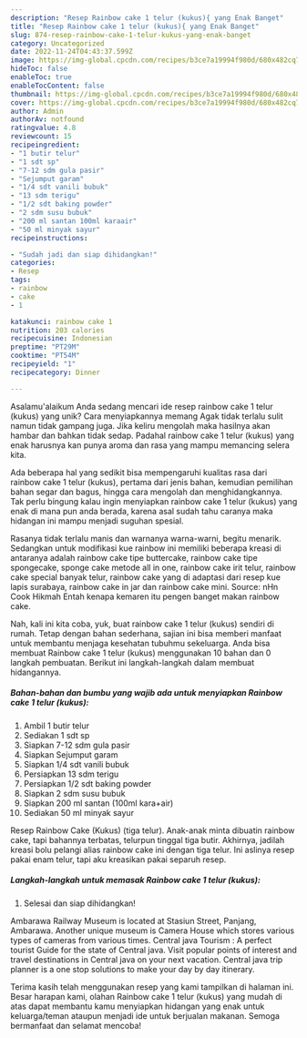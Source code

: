 ```yaml
---
description: "Resep Rainbow cake 1 telur (kukus){ yang Enak Banget"
title: "Resep Rainbow cake 1 telur (kukus){ yang Enak Banget"
slug: 874-resep-rainbow-cake-1-telur-kukus-yang-enak-banget
category: Uncategorized
date: 2022-11-24T04:43:37.599Z
image: https://img-global.cpcdn.com/recipes/b3ce7a19994f980d/680x482cq70/rainbow-cake-1-telur-kukus-foto-resep-utama.jpg
hideToc: false
enableToc: true
enableTocContent: false
thumbnail: https://img-global.cpcdn.com/recipes/b3ce7a19994f980d/680x482cq70/rainbow-cake-1-telur-kukus-foto-resep-utama.jpg
cover: https://img-global.cpcdn.com/recipes/b3ce7a19994f980d/680x482cq70/rainbow-cake-1-telur-kukus-foto-resep-utama.jpg
author: Admin
authorAv: notfound
ratingvalue: 4.8
reviewcount: 15
recipeingredient:
- "1 butir telur"
- "1 sdt sp"
- "7-12 sdm gula pasir"
- "Sejumput garam"
- "1/4 sdt vanili bubuk"
- "13 sdm terigu"
- "1/2 sdt baking powder"
- "2 sdm susu bubuk"
- "200 ml santan 100ml karaair"
- "50 ml minyak sayur"
recipeinstructions:

- "Sudah jadi dan siap dihidangkan!"
categories:
- Resep
tags:
- rainbow
- cake
- 1

katakunci: rainbow cake 1 
nutrition: 203 calories
recipecuisine: Indonesian
preptime: "PT29M"
cooktime: "PT54M"
recipeyield: "1"
recipecategory: Dinner

---
```



Asalamu'alaikum Anda sedang mencari ide resep rainbow cake 1 telur (kukus) yang unik? Cara menyiapkannya memang Agak tidak terlalu sulit namun tidak gampang juga. Jika keliru mengolah maka hasilnya akan hambar dan bahkan tidak sedap. Padahal rainbow cake 1 telur (kukus) yang enak harusnya kan punya aroma dan rasa yang mampu memancing selera kita.


Ada beberapa hal yang sedikit bisa mempengaruhi kualitas rasa dari rainbow cake 1 telur (kukus), pertama dari jenis bahan, kemudian pemilihan bahan segar dan bagus, hingga cara mengolah dan menghidangkannya. Tak perlu bingung kalau ingin menyiapkan rainbow cake 1 telur (kukus) yang enak di mana pun anda berada, karena asal sudah tahu caranya maka hidangan ini mampu menjadi suguhan spesial.

Rasanya tidak terlalu manis dan warnanya warna-warni, begitu menarik. Sedangkan untuk modifikasi kue rainbow ini memiliki beberapa kreasi di antaranya adalah rainbow cake tipe buttercake, rainbow cake tipe spongecake, sponge cake metode all in one, rainbow cake irit telur, rainbow cake special banyak telur, rainbow cake yang di adaptasi dari resep kue lapis surabaya, rainbow cake in jar dan rainbow cake mini. Source: nHn Cook Hikmah Entah kenapa kemaren itu pengen banget makan rainbow cake.


Nah, kali ini kita coba, yuk, buat rainbow cake 1 telur (kukus) sendiri di rumah. Tetap dengan bahan sederhana, sajian ini bisa memberi manfaat untuk membantu menjaga kesehatan tubuhmu sekeluarga. Anda bisa membuat Rainbow cake 1 telur (kukus) menggunakan 10 bahan dan 0 langkah pembuatan. Berikut ini langkah-langkah dalam membuat hidangannya.

<!--inarticleads1-->

##### Bahan-bahan dan bumbu yang wajib ada untuk menyiapkan Rainbow cake 1 telur (kukus):

1. Ambil 1 butir telur
1. Sediakan 1 sdt sp
1. Siapkan 7-12 sdm gula pasir
1. Siapkan Sejumput garam
1. Siapkan 1/4 sdt vanili bubuk
1. Persiapkan 13 sdm terigu
1. Persiapkan 1/2 sdt baking powder
1. Siapkan 2 sdm susu bubuk
1. Siapkan 200 ml santan (100ml kara+air)
1. Sediakan 50 ml minyak sayur


Resep Rainbow Cake (Kukus) (tiga telur). Anak-anak minta dibuatin rainbow cake, tapi bahannya terbatas, telurpun tinggal tiga butir. Akhirnya, jadilah kreasi bolu pelangi alias rainbow cake ini dengan tiga telur. Ini aslinya resep pakai enam telur, tapi aku kreasikan pakai separuh resep. 

<!--inarticleads2-->

##### Langkah-langkah untuk memasak Rainbow cake 1 telur (kukus):


1. Selesai dan siap dihidangkan!

Ambarawa Railway Museum is located at Stasiun Street, Panjang, Ambarawa. Another unique museum is Camera House which stores various types of cameras from various times. Central java Tourism : A perfect tourist Guide for the state of Central java. Visit popular points of interest and travel destinations in Central java on your next vacation. Central java trip planner is a one stop solutions to make your day by day itinerary. 

Terima kasih telah menggunakan resep yang kami tampilkan di halaman ini. Besar harapan kami, olahan Rainbow cake 1 telur (kukus) yang mudah di atas dapat membantu kamu menyiapkan hidangan yang enak untuk keluarga/teman ataupun menjadi ide untuk berjualan makanan. Semoga bermanfaat dan selamat mencoba!
